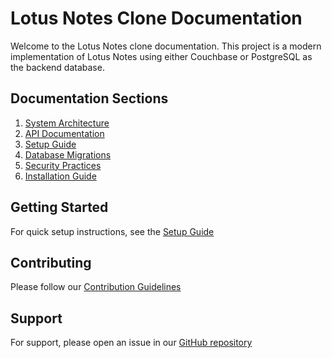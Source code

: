 # Lotus Notes Clone Documentation

Welcome to the Lotus Notes clone documentation. This project is a modern implementation of Lotus Notes using either Couchbase or PostgreSQL as the backend database.

## Documentation Sections

1. [System Architecture](architecture.md)
2. [API Documentation](api/api_endpoints.md)
3. [Setup Guide](setup_guide.md)
4. [Database Migrations](database_migrations.md)
5. [Security Practices](security_practices.md)
6. [Installation Guide](backend/installation-guide.md)

## Getting Started
For quick setup instructions, see the [Setup Guide](setup_guide.md)

## Contributing
Please follow our [Contribution Guidelines](CONTRIBUTING.md)

## Support
For support, please open an issue in our [GitHub repository](https://github.com/your-repo/lotus-notes-clone)
